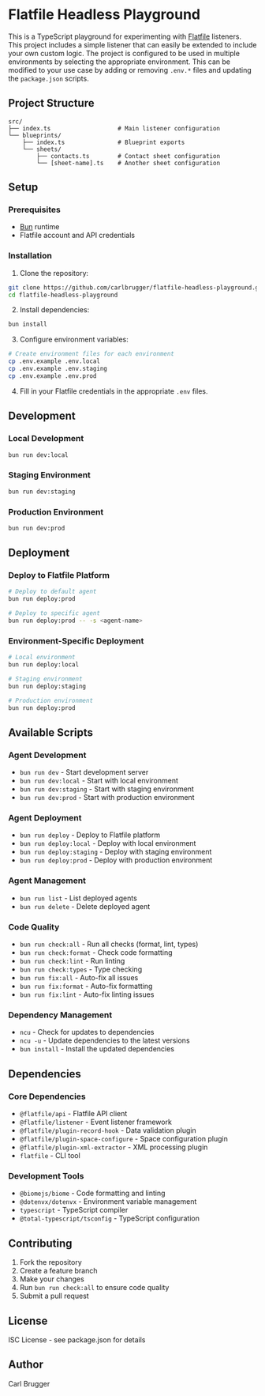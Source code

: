 # Flatfile Headless Playground

This is a TypeScript playground for experimenting with [Flatfile](https://flatfile.com) listeners. This project includes
a simple listener that can easily be extended to include your own custom logic. The project is configured to be used in
multiple environments by selecting the appropriate environment. This can be modified to your use case by adding or removing
`.env.*` files and updating the `package.json` scripts.

## Project Structure

```
src/
├── index.ts                   # Main listener configuration
└── blueprints/
    ├── index.ts               # Blueprint exports
    └── sheets/
        ├── contacts.ts        # Contact sheet configuration
        └── [sheet-name].ts    # Another sheet configuration
```

## Setup

### Prerequisites

- [Bun](https://bun.sh) runtime
- Flatfile account and API credentials

### Installation

1. Clone the repository:
```bash
git clone https://github.com/carlbrugger/flatfile-headless-playground.git
cd flatfile-headless-playground
```

2. Install dependencies:
```bash
bun install
```

3. Configure environment variables:
```bash
# Create environment files for each environment
cp .env.example .env.local
cp .env.example .env.staging  
cp .env.example .env.prod
```

4. Fill in your Flatfile credentials in the appropriate `.env` files.

## Development

### Local Development
```bash
bun run dev:local
```

### Staging Environment
```bash
bun run dev:staging
```

### Production Environment
```bash
bun run dev:prod
```

## Deployment

### Deploy to Flatfile Platform

```bash
# Deploy to default agent
bun run deploy:prod

# Deploy to specific agent
bun run deploy:prod -- -s <agent-name>
```

### Environment-Specific Deployment

```bash
# Local environment
bun run deploy:local

# Staging environment
bun run deploy:staging

# Production environment
bun run deploy:prod
```

## Available Scripts

### Agent Development
- `bun run dev` - Start development server
- `bun run dev:local` - Start with local environment
- `bun run dev:staging` - Start with staging environment
- `bun run dev:prod` - Start with production environment

### Agent Deployment
- `bun run deploy` - Deploy to Flatfile platform
- `bun run deploy:local` - Deploy with local environment
- `bun run deploy:staging` - Deploy with staging environment
- `bun run deploy:prod` - Deploy with production environment

### Agent Management
- `bun run list` - List deployed agents
- `bun run delete` - Delete deployed agent

### Code Quality
- `bun run check:all` - Run all checks (format, lint, types)
- `bun run check:format` - Check code formatting
- `bun run check:lint` - Run linting
- `bun run check:types` - Type checking
- `bun run fix:all` - Auto-fix all issues
- `bun run fix:format` - Auto-fix formatting
- `bun run fix:lint` - Auto-fix linting issues

### Dependency Management
- `ncu` - Check for updates to dependencies
- `ncu -u` - Update dependencies to the latest versions
- `bun install` - Install the updated dependencies

## Dependencies

### Core Dependencies
- `@flatfile/api` - Flatfile API client
- `@flatfile/listener` - Event listener framework
- `@flatfile/plugin-record-hook` - Data validation plugin
- `@flatfile/plugin-space-configure` - Space configuration plugin
- `@flatfile/plugin-xml-extractor` - XML processing plugin
- `flatfile` - CLI tool

### Development Tools
- `@biomejs/biome` - Code formatting and linting
- `@dotenvx/dotenvx` - Environment variable management
- `typescript` - TypeScript compiler
- `@total-typescript/tsconfig` - TypeScript configuration

## Contributing

1. Fork the repository
2. Create a feature branch
3. Make your changes
4. Run `bun run check:all` to ensure code quality
5. Submit a pull request

## License

ISC License - see package.json for details

## Author

Carl Brugger
